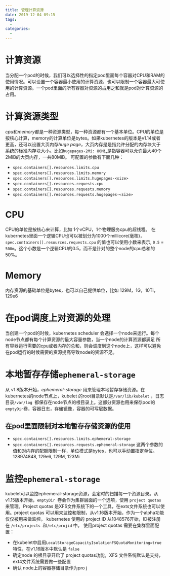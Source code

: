 ```yaml
---
title: 管理计算资源
date: 2019-12-04 09:15
tags: 
  - 
categories: 
  - 
---
```

# 计算资源
当分配一个pod的时候，我们可以选择性的指定pod里面每个容器对CPU和RAM的使用情况。可以设置一个容器最小使用的计算资源，也可以限制一个容器最大可使用的计算资源。一个pod里面的所有容器对资源的占用之和就是pod对计算资源的占用。
# 计算资源类型
*cpu*和*memory*都是一种资源类型，每一种资源都有一个基本单位。CPU的单位是按核心计算，memory的计算单位是bytes。如果kubernetes的版本是v1.14或者更高，还可以设置大页内存*huge page*，大页内存是是指允许分配的内存块大于系统的标准内存块大小。比如`hugepages-2Mi: 80Mi`,是指容器可以允许最大40个2MiB的大页内存，一共80MiB。
可配置的参数有下面几种：
- `spec.containers[].resources.limits.cpu`
- `spec.containers[].resources.limits.memory`
- `spec.containers[].resources.limits.hugepages-<size>`
- `spec.containers[].resources.requests.cpu`
- `spec.containers[].resources.requests.memory`
- `spec.containers[].resources.requests.hugepages-<size>`
# CPU
CPU的单位是按核心来计算，比如 1个vCPU，1个物理服务cpu的超线程。
在kubernetes里面一个逻辑CPU也可以被划分为1000个millicore(毫核)，`spec.containers[].resources.requests.cpu` 的值也可以使用小数来表示, `0.5` = `500m`。这个小数是一个逻辑CPU的0.5，而不是针对的整个node的cpu总和的50%。
# Memory
内存资源的基础单位是bytes，也可以自己提供单位，比如 129M，1G，10Ti，129e6
# 在pod调度上对资源的处理
当创建一个pod的时候，kubernetes scheduler 会选择一个node来运行。每个node节点都有每个计算资源的最大容量参数，当一个node的计算资源都满足 所有容器运行需要的cpu或者内存的总和，则会调度到这个node上，这样可以避免在pod运行的时候需要的资源提高导致node的资源不足。
# 本地暂存存储`ephemeral-storage`
从 v1.8版本开始，*ephemeral-storage* 用来管理本地暂存存储资源。在kubernetes的node节点上，kubelet 的root目录默认是`/var/lib/kubelet`  ，日志目录`/var/log `都保存在node节点的根目录上。这部分资源也用来保存pod的`emptyDir`卷，容器日志，存储镜像，容器的可写层数据。
## 在pod里面限制对本地暂存存储资源的使用
- `spec.containers[].resources.limits.ephemeral-storage`
- `spec.containers[].resources.requests.ephemeral-storage`
这两个参数的值和对内存的配额限制一样，单位模式是bytes，也可以手动置指定单位。128974848, 129e6, 129M, 123Mi
# 监控`ephemeral-storage`
kubelet可以监控ephemeral-storage资源，会定时的扫描每一个资源目录。从v1.15版本开始，`emptyDir `卷会作为集群层面的一个选项，使用 `project quotas` 来管理。Project quotas 是XFS文件系统下的一个工具，在exts文件系统也可以使用。project quotas 可以用来监控和限制，从v1.16版本开始，作为一个alpha功能仅仅被用来做监控。
kubernetes 使用的 project ID 从1048576开始，ID被注册在 `/etc/projects `和`/etc/projid` 中。
使用project quotas 需要在集群里面配置：
- 在kubelet中启用`LocalStorageCapacityIsolationFSQuotaMonitoring=true` 特性，在v1.16版本中默认是 `false`
- 确定node 的根目录开启了 project quotas功能，XFS 文件系统默认是支持，ext4文件系统需要做一些配置
- 确认 node上的容器存储目录作为pro j